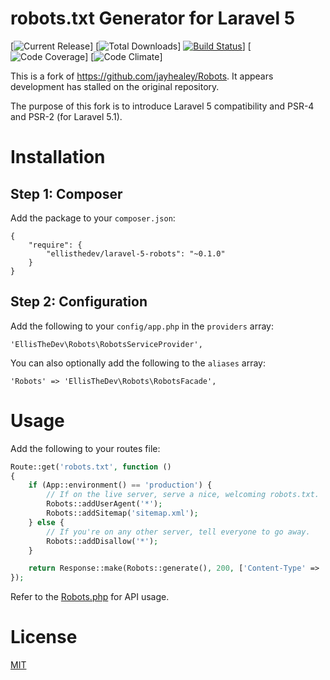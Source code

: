 # robots.txt Generator for Laravel 5

[![Current Release](https://img.shields.io/github/release/ellisthedev/laravel-5-robots.svg)] [![Total Downloads](https://img.shields.io/packagist/dt/ellisthedev/laravel-5-robots.svg)] [![Build Status](https://travis-ci.org/ellisthedev/laravel-5-robots.svg?branch=master)](https://travis-ci.org/ellisthedev/laravel-5-robots)] [![Code Coverage](https://img.shields.io/codecov/c/github/ellisthedev/laravel-5-robots.svg)] [![Code Climate](https://img.shields.io/codeclimate/github/kabisaict/flow.svg)]

This is a fork of https://github.com/jayhealey/Robots. It appears development
has stalled on the original repository.

The purpose of this fork is to introduce Laravel 5 compatibility and PSR-4 and
PSR-2 (for Laravel 5.1).

# Installation

## Step 1: Composer

Add the package to your `composer.json`:

```
{
    "require": {
        "ellisthedev/laravel-5-robots": "~0.1.0"
    }
}
```

## Step 2: Configuration

Add the following to your `config/app.php` in the `providers` array:

```
'EllisTheDev\Robots\RobotsServiceProvider',
```

You can also optionally add the following to the `aliases` array:

```
'Robots' => 'EllisTheDev\Robots\RobotsFacade',
```

# Usage

Add the following to your routes file:

```php
Route::get('robots.txt', function ()
{
    if (App::environment() == 'production') {
        // If on the live server, serve a nice, welcoming robots.txt.
        Robots::addUserAgent('*');
        Robots::addSitemap('sitemap.xml');
    } else {
        // If you're on any other server, tell everyone to go away.
        Robots::addDisallow('*');
    }

    return Response::make(Robots::generate(), 200, ['Content-Type' => 'text/plain']);
});
```

Refer to the [Robots.php](src/EllisTheDev/Robots/Robots.php) for API usage.

# License

[MIT](LICENSE)

